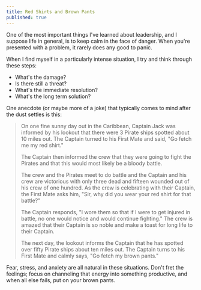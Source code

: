 ```yaml
---
title: Red Shirts and Brown Pants
published: true
---
```


One of the most important things I've learned about leadership, and I suppose
life in general, is to keep calm in the face of danger. When you're presented
with a problem, it rarely does any good to panic.

When I find myself in a particularly intense situation, I try and think through these steps:

- What's the damage?
- Is there still a threat?
- What's the immediate resolution?
- What's the long term solution?

One anecdote (or maybe more of a joke) that typically comes to mind after the
dust settles is this:

>  On one fine sunny day out in the Caribbean, Captain Jack was informed by his
>  lookout that there were 3 Pirate ships spotted about 10 miles out. The Captain
>  turned to his First Mate and said, "Go fetch me my red shirt."
>
>  The Captain then informed the crew that they were going to fight the Pirates and
>  that this would most likely be a bloody battle.
>
>  The crew and the Pirates meet to do battle and the Captain and his crew are
>  victorious with only three dead and fifteen wounded out of his crew of one
>  hundred. As the crew is celebrating with their Captain, the First Mate asks him,
>  "Sir, why did you wear your red shirt for that battle?"
>
>  The Captain responds, "I wore them so that if I were to get injured in battle,
>  no one would notice and would continue fighting." The crew is amazed that their
>  Captain is so noble and make a toast for long life to their Captain.
>
>  The next day, the lookout informs the Captain that he has spotted over fifty
>  Pirate ships about ten miles out. The Captain turns to his First Mate and calmly
>  says, "Go fetch my brown pants."

Fear, stress, and anxiety are all natural in these situations. Don't fret the
feelings; focus on channeling that energy into something productive, and when
all else fails, put on your brown pants.
